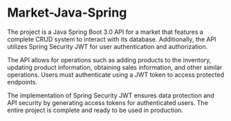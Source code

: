 # Market-Java-Spring
The project is a Java Spring Boot 3.0 API for a market that features a complete CRUD system to interact with its database. Additionally, the API utilizes Spring Security JWT for user authentication and authorization.

The API allows for operations such as adding products to the inventory, updating product information, obtaining sales information, and other similar operations. Users must authenticate using a JWT token to access protected endpoints.

The implementation of Spring Security JWT ensures data protection and API security by generating access tokens for authenticated users. The entire project is complete and ready to be used in production.

